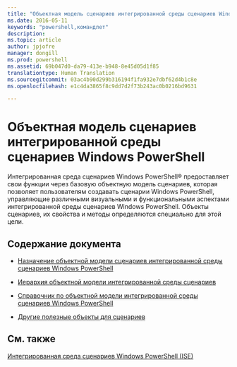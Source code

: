 ```yaml
---
title: "Объектная модель сценариев интегрированной среды сценариев Windows PowerShell"
ms.date: 2016-05-11
keywords: "powershell,командлет"
description: 
ms.topic: article
author: jpjofre
manager: dongill
ms.prod: powershell
ms.assetid: 69b047d0-da79-413e-b948-8e45d05d1f85
translationtype: Human Translation
ms.sourcegitcommit: 03ac4b90d299b316194f1fa932e7dbf62d4b1c8e
ms.openlocfilehash: e1c4da3865f8c9dd7d2f73b243ac0b0216bd9631

---
```


# Объектная модель сценариев интегрированной среды сценариев Windows PowerShell
  Интегрированная среда сценариев Windows PowerShell® предоставляет свои функции через базовую объектную модель сценариев, которая позволяет пользователям создавать сценарии Windows PowerShell, управляющие различными визуальными и функциональными аспектами интегрированной среды сценариев Windows PowerShell. Объекты сценариев, их свойства и методы определяются специально для этой цели.

## Содержание документа

-   [Назначение объектной модели сценариев интегрированной среды сценариев Windows PowerShell](Purpose-of-the-Windows-PowerShell-ISE-Scripting-Object-Model.md)

-   [Иерархия объектной модели интегрированной среды сценариев](The-ISE-Object-Model-Hierarchy.md)

-   [Справочник по объектной модели интегрированной среды сценариев Windows PowerShell](Windows-PowerShell-ISE-Object-Model-Reference.md)

-   [Другие полезные объекты для сценариев](../../getting-started/cookbooks/Other-Useful-Scripting-Objects.md)

## См. также
 [Интегрированная среда сценариев Windows PowerShell &#40;ISE&#41;](../../getting-started/fundamental/Windows-PowerShell-Integrated-Scripting-Environment--ISE-.md)

  



<!--HONumber=Aug16_HO3-->


